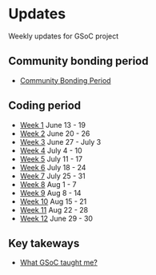 # Updates

Weekly updates for GSoC project

## Community bonding period
+ [Community Bonding Period](community-bonding-period.md)

## Coding period
+ [Week 1](week-1.md) June 13 - 19
+ [Week 2](week-2.md) June 20 - 26
+ [Week 3](week-3.md) June 27 - July 3
+ [Week 4](week-4.md) July 4 - 10
+ [Week 5](week-5.md) July 11 - 17
+ [Week 6](week-6.md) July 18 - 24
+ [Week 7](week-7.md) July 25 - 31
+ [Week 8](week-8.md) Aug 1 - 7
+ [Week 9](week-9.md) Aug 8 - 14
+ [Week 10](week-10.md) Aug 15 - 21
+ [Week 11](week-11.md) Aug 22 - 28
+ [Week 12](week-12.md) June 29 - 30

## Key takeways
+ [What GSoC taught me?](what-gsoc-taught-me.md)
